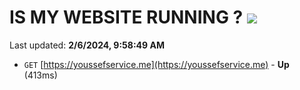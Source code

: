 # IS MY WEBSITE RUNNING ? [![](https://img.shields.io/static/v1?label=Sponsor&message=%E2%9D%A4&logo=GitHub&color=%23fe8e86)](https://github.com/sponsors/<username>)

Last updated: **2/6/2024, 9:58:49 AM**

- `GET` [https://youssefservice.me](https://youssefservice.me) - **Up** (413ms)
